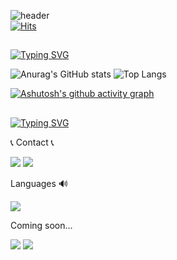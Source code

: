 ![header](https://capsule-render.vercel.app/api?type=Waving&color=0:F2AB39,100:FFD954&height=150&&section=footer&text=Welcome&fontSize=80&fontColor=69491A&desc=ainjin's%20GitHub%20Profile&descAlignY=75)  
[![Hits](https://hits.seeyoufarm.com/api/count/incr/badge.svg?url=https%3A%2F%2Fgithub.com%2Fainjin&count_bg=%23E4B660&title_bg=%23F2AB39&icon=1001tracklists.svg&icon_color=%23FFFFFF&title=hits&edge_flat=false)](https://hits.seeyoufarm.com)


##


 [![Typing SVG](https://readme-typing-svg.demolab.com?font=Single+Day&size=40&pause=1000&color=69491A&random=false&width=435&lines=My+GitHub)](https://git.io/typing-svg)

![Anurag's GitHub stats](https://github-readme-stats.vercel.app/api?username=ainjin&show_icons=true&theme=gruvbox_light)
![Top Langs](https://github-readme-stats.vercel.app/api/top-langs/?username=ainjin&hide_progress=true&show_icons=true&theme=gruvbox_light)

[![Ashutosh's github activity graph](https://github-readme-activity-graph.vercel.app/graph?username=ainjin&theme=tokyo-day)](https://github.com/ainjin/github-readme-activity-graph)


##



 [![Typing SVG](https://readme-typing-svg.demolab.com?font=Single+Day&size=40&pause=1000&color=69491A&random=false&width=435&lines=Information)](https://git.io/typing-svg)

  📞 Contact 📞

<a href="https://www.instagram.com/ain848_k/" target="_blank"><img src="https://img.shields.io/badge/Instagram-E4405F?style=&logo=instagram&logoColor=DDDDDD"/></a>
<img src="https://img.shields.io/badge/ain48kim@gmail.com-EA4335?style=&logo=gmail&logoColor=DDDDDD"/></a>

  Languages 🔊

<img src="https://img.shields.io/badge/unrealengine-0E1128?style=&logo=unrealengine&logoColor=DDDDD"/></a> 

  Coming soon...

<img src="https://img.shields.io/badge/unrealengine-0E1128?style=&logo=unrealengine&logoColor=DDDDD"/></a> 
<img src="https://img.shields.io/badge/Unity-000000?style=&logo=Unity&logoColor=DDDDD"/></a> 
##










